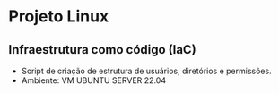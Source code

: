 # Projeto Linux

## Infraestrutura como código (IaC)
* Script de criação de estrutura de usuários, diretórios e permissões.
* Ambiente: VM UBUNTU SERVER 22.04 
